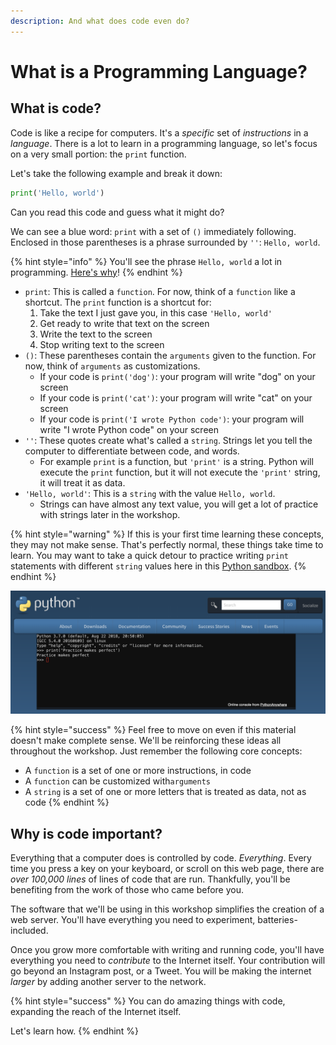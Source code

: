 ```yaml
---
description: And what does code even do?
---
```


# What is a Programming Language?

## What is code?

Code is like a recipe for computers. It's a _specific_ set of _instructions_ in a _language_. There is a lot to learn in a programming language, so let's focus on a very small portion: the `print` function.

Let's take the following example and break it down:

```python
print('Hello, world')
```

Can you read this code and guess what it might do?

We can see a blue word: `print` with a set of `()` immediately following. Enclosed in those parentheses is a phrase surrounded by `''`: `Hello, world`.

{% hint style="info" %}
You'll see the phrase `Hello, world` a lot in programming. [Here's why](https://en.wikipedia.org/wiki/%22Hello,_World!%22_program)!
{% endhint %}

* `print`: This is called a `function`. For now, think of a `function` like a shortcut. The `print` function is a shortcut for:
  1. Take the text I just gave you, in this case `'Hello, world'`
  2. Get ready to write that text on the screen
  3. Write the text to the screen
  4. Stop writing text to the screen
* `()`: These parentheses contain the `arguments` given to the function. For now, think of `arguments` as customizations.
  * If your code is `print('dog')`: your program will write "dog" on your screen
  * If your code is `print('cat')`: your program will write "cat" on your screen
  * If your code is `print('I wrote Python code')`: your program will write "I wrote Python code" on your screen
* `''`: These quotes create what's called a `string`. Strings let you tell the computer to differentiate between code, and words.
  * For example `print` is a function, but `'print'` is a string. Python will execute the `print` function, but it will not execute the `'print'` string, it will treat it as data.
* `'Hello, world'`: This is a `string` with the value `Hello, world`. 
  * Strings can have almost any text value, you will get a lot of practice with strings later in the workshop.

{% hint style="warning" %}
If this is your first time learning these concepts, they may not make sense. That's perfectly normal, these things take time to learn. You may want to take a quick detour to practice writing `print` statements with different `string` values here in this [Python sandbox](https://www.python.org/shell/).
{% endhint %}

![You may want to take some time practicing with print statements. Use the link above.](../.gitbook/assets/image%20%287%29.png)

{% hint style="success" %}
Feel free to move on even if this material doesn't make complete sense. We'll be reinforcing these ideas all throughout the workshop. Just remember the following core concepts:

* A `function` is a set of one or more instructions, in code
* A `function` can be customized with`arguments`
* A `string` is a set of one or more letters that is treated as data, not as code
{% endhint %}

## Why is code important?

Everything that a computer does is controlled by code. _Everything_. Every time you press a key on your keyboard, or scroll on this web page, there are _over 100,000 lines_ of lines of code that are run. Thankfully, you'll be benefiting from the work of those who came before you.

The software that we'll be using in this workshop simplifies the creation of a web server. You'll have everything you need to experiment, batteries-included.

Once you grow more comfortable with writing and running code, you'll have everything you need to _contribute_ to the Internet itself. Your contribution will go beyond an Instagram post, or a Tweet. You will be making the internet _larger_ by adding another server to the network.

{% hint style="success" %}
You can do amazing things with code, expanding the reach of the Internet itself.

Let's learn how.
{% endhint %}

